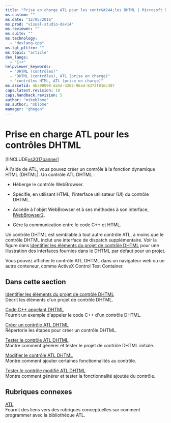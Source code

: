 ```yaml
---
title: "Prise en charge ATL pour les contr&#244;les DHTML | Microsoft Docs"
ms.custom: ""
ms.date: "12/05/2016"
ms.prod: "visual-studio-dev14"
ms.reviewer: ""
ms.suite: ""
ms.technology: 
  - "devlang-cpp"
ms.tgt_pltfrm: ""
ms.topic: "article"
dev_langs: 
  - "C++"
helpviewer_keywords: 
  - "DHTML (contrôles)"
  - "DHTML (contrôles), ATL (prise en charge)"
  - "contrôles HTML, ATL (prise en charge)"
ms.assetid: 4ba98098-da5d-4362-96ad-8372f816c307
caps.latest.revision: 10
caps.handback.revision: 5
author: "mikeblome"
ms.author: "mblome"
manager: "ghogen"
---
```

# Prise en charge ATL pour les contr&#244;les DHTML
[!INCLUDE[vs2017banner](../assembler/inline/includes/vs2017banner.md)]

À l'aide de ATL, vous pouvez créer un contrôle à la fonction dynamique HTML \(DHTML\).  Un contrôle ATL DHTML :  
  
-   Héberge le contrôle WebBrowser.  
  
-   Spécifie, en utilisant HTML, l'interface utilisateur \(UI\) du contrôle DHTML.  
  
-   Accède à l'objet WebBrowser et à ses méthodes à son interface, [IWebBrowser2](https://msdn.microsoft.com/en-us/library/aa752127.aspx).  
  
-   Gère la communication entre le code C\+\+ et HTML.  
  
 Un contrôle DHTML est semblable à tout autre contrôle ATL, à moins que le contrôle DHTML inclut une interface de dispatch supplémentaire.  Voir la figure dans [Identifier les éléments du projet de contrôle DHTML](../atl/identifying-the-elements-of-the-dhtml-control-project.md) pour une illustration des interfaces fournies dans le DHTML par défaut pour un projet.  
  
 Vous pouvez afficher le contrôle ATL DHTML dans un navigateur web ou un autre conteneur, comme ActiveX Control Test Container.  
  
## Dans cette section  
 [Identifier les éléments du projet de contrôle DHTML](../atl/identifying-the-elements-of-the-dhtml-control-project.md)  
 Décrit les éléments d'un projet de contrôle DHTML.  
  
 [Code C\+\+ appelant DHTML](../atl/calling-cpp-code-from-dhtml.md)  
 Fournit un exemple d'appeler le code C\+\+ d'un contrôle DHTML.  
  
 [Créer un contrôle ATL DHTML](../atl/creating-an-atl-dhtml-control.md)  
 Répertorie les étapes pour créer un contrôle DHTML.  
  
 [Tester le contrôle ATL DHTML](../atl/testing-the-atl-dhtml-control.md)  
 Montre comment générer et tester le projet de contrôle DHTML initiale.  
  
 [Modifier le contrôle ATL DHTML](../atl/modifying-the-atl-dhtml-control.md)  
 Montre comment ajouter certaines fonctionnalités au contrôle.  
  
 [Tester le contrôle modifié ATL DHTML](../atl/testing-the-modified-atl-dhtml-control.md)  
 Montre comment générer et tester la fonctionnalité ajoutée du contrôle.  
  
## Rubriques connexes  
 [ATL](../atl/active-template-library-atl-concepts.md)  
 Fournit des liens vers des rubriques conceptuelles sur comment programmer avec la bibliothèque ATL.